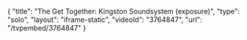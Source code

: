 {
    "title": "The Get Together: Kingston Soundsystem (exposure)",
    "type": "solo",
    "layout": "iframe-static",
    "videoId": "3764847",
    "url": "\/tvpembed\/3764847"
}